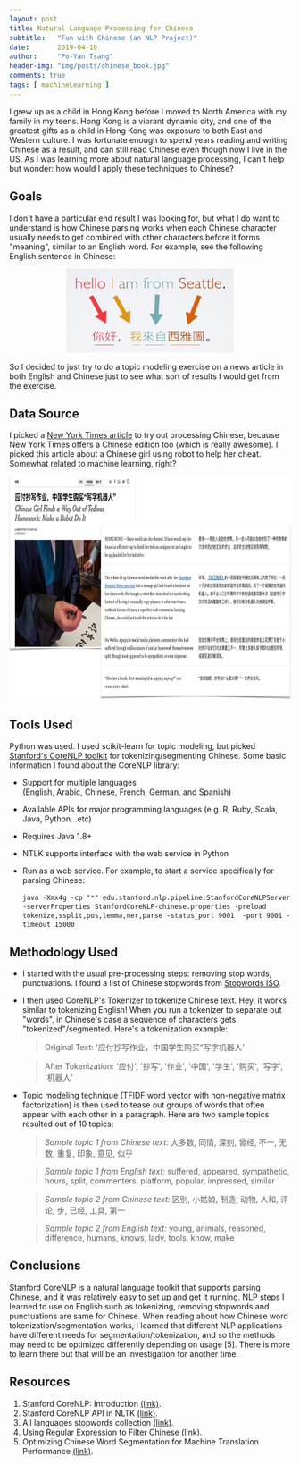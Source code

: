 ```yaml
---
layout: post
title: Natural Language Processing for Chinese
subtitle:   "Fun with Chinese (an NLP Project)"
date:       2019-04-10
author:     "Po-Yan Tsang"
header-img: "img/posts/chinese_book.jpg"
comments: true
tags: [ machineLearning ]
---
```


I grew up as a child in Hong Kong before I moved to North America with my family in my teens. Hong Kong is a vibrant dynamic city, and one of the greatest gifts as a child in Hong Kong was exposure to both East and Western culture. I was fortunate enough to spend years reading and writing Chinese as a result, and can still read Chinese even though now I live in the US. As I was learning more about natural language processing, I can't help but wonder: how would I apply these techniques to Chinese?

## Goals
I don't have a particular end result I was looking for, but what I do want to understand is how Chinese parsing works when each Chinese character usually needs to get combined with other characters before it forms "meaning", similar to an English word. For example, see the following English sentence in Chinese:
<p align="center">
  <img width="300" height="150" src="../img/posts/chinese_sent.png">
</p>

So I decided to just try to do a topic modeling exercise on a news article in both English and Chinese just to see what sort of results I would get from the exercise.

## Data Source
I picked a [New York Times article](https://www.nytimes.com/2019/02/21/world/asia/china-handwriting-robot.html) to try out processing Chinese, because New York Times offers a Chinese edition too (which is really awesome). I picked this article about a Chinese girl using robot to help her cheat. Somewhat related to machine learning, right?

<p align="center">
  <img width="700" height="400" src="../img/posts/nytimes-art.png">
</p>

## Tools Used
Python was used. I used scikit-learn for topic modeling, but picked [Stanford's CoreNLP toolkit](https://stanfordnlp.github.io/CoreNLP/) for tokenizing/segmenting Chinese. Some basic information I found about the CoreNLP library:
* Support for multiple languages (English, Arabic, Chinese, French, German, and Spanish)
* Available APIs for major programming languages (e.g. R, Ruby, Scala, Java, Python…etc)
* Requires Java 1.8+
* NTLK supports interface with the web service in Python
* Run as a web service. For example, to start a service specifically for parsing Chinese:

  ```console
  java -Xmx4g -cp "*" edu.stanford.nlp.pipeline.StanfordCoreNLPServer -serverProperties StanfordCoreNLP-chinese.properties -preload tokenize,ssplit,pos,lemma,ner,parse -status_port 9001  -port 9001 -timeout 15000
  ```

## Methodology Used
* I started with the usual pre-processing steps: removing stop words, punctuations. I found a list of Chinese stopwords from [Stopwords ISO](https://github.com/stopwords-iso/stopwords-zh/blob/master/stopwords-zh.txt).

* I then used CoreNLP's Tokenizer to tokenize Chinese text. Hey, it works similar to tokenizing English! When you run a tokenizer to separate out "words", in Chinese's case a sequence of characters gets "tokenized"/segmented. Here's a tokenization example:

  > Original Text: '应付抄写作业，中国学生购买“写字机器人'

  > After Tokenization: '应付', '抄写', '作业', '中国', '学生', '购买', '写字', '机器人'


* Topic modeling technique (TFIDF word vector with non-negative matrix factorization) is then used to tease out groups of words that often appear with each other in a paragraph. Here are two sample topics resulted out of 10 topics:

  > *Sample topic 1 from Chinese text:* 大多数, 同情, 深刻, 曾经, 不一, 无数, 重复, 印象, 意见, 似乎

  > *Sample topic 1 from English text:* suffered, appeared, sympathetic, hours, split, commenters, platform, popular, impressed, similar

  > *Sample topic 2 from Chinese text:* 区别, 小姑娘, 制造, 动物, 人和, 评论, 步, 已经, 工具, 第一

  > *Sample topic 2 from English text:* young, animals, reasoned, difference, humans, knows, lady, tools, know, make


## Conclusions
Stanford CoreNLP is a natural language toolkit that supports parsing Chinese, and it was relatively easy to set up and get it running. NLP steps I learned to use on English such as tokenizing, removing stopwords and punctuations are same for Chinese. When reading about how Chinese word tokenization/segmentation works, I learned that different NLP applications have different needs for segmentation/tokenization, and so the methods may need to be optimized differently depending on usage [5]. There is more to learn there but that will be an investigation for another time.

## Resources
1. Stanford CoreNLP: Introduction [(link)](http://www.sfs.uni-tuebingen.de/~keberle/NLPTools/presentations/CoreNLP/CoreNLP_introduction.pdf).
2. Stanford CoreNLP API in NLTK [(link)](https://github.com/nltk/nltk/wiki/Stanford-CoreNLP-API-in-NLTK).
3. All languages stopwords collection [(link)](https://github.com/stopwords-iso/stopwords-zh/blob/master/stopwords-zh.txt).
4. Using Regular Expression to Filter Chinese [(link)](https://chenyuzuoo.github.io/posts/28001/).
5. Optimizing Chinese Word Segmentation for Machine Translation Performance [(link)](https://nlp.stanford.edu/pubs/acl-wmt08-cws.pdf).
